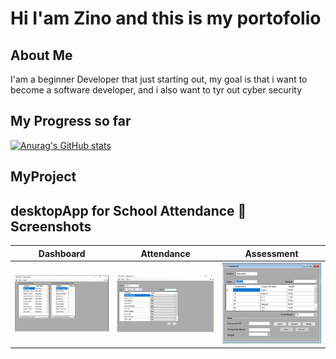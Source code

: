 # Hi I'am Zino and this is my portofolio


## About Me

I'am a beginner Developer that just starting out,
my goal is that i want to become a software developer,
and i also want to tyr out cyber security 

## My Progress so far 
[![Anurag's GitHub stats](https://github-readme-stats.vercel.app/api?username=ZinoGrind-Dev&theme=shades-of-purple)](https://github.com/anuraghazra/github-readme-stats)

## MyProject


## desktopApp for School Attendance  📸 Screenshots

| Dashboard | Attendance | Assessment |
|-----------|------------|------------|
| <img src="https://github.com/ZinoGrind-Dev/ZinoGrind-Dev/blob/main/DesktopApp_dashboard.jpeg" width="350"/> | <img src="https://github.com/ZinoGrind-Dev/ZinoGrind-Dev/blob/main/DesktopApp_Attendance.jpeg" width="350"/> | <img src="https://github.com/ZinoGrind-Dev/ZinoGrind-Dev/blob/main/DesktopApp_Assesment.jpeg" width="350"/> |



<!--
**ZinoGrind-Dev/ZinoGrind-Dev** is a ✨ _special_ ✨ repository because its `README.md` (this file) appears on your GitHub profile.

Here are some ideas to get you started:

- 🔭 I’m currently working on ...
- 🌱 I’m currently learning ...
- 👯 I’m looking to collaborate on ...
- 🤔 I’m looking for help with ...
- 💬 Ask me about ...
- 📫 How to reach me: ...
- 😄 Pronouns: ...
- ⚡ Fun fact: ...
-->
